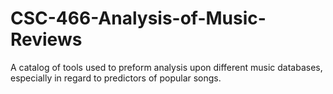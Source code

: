 # CSC-466-Analysis-of-Music-Reviews
A catalog of tools used to preform analysis upon different music databases, especially in regard to predictors of popular songs.
